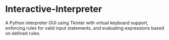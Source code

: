# Interactive-Interpreter
A Python interpreter GUI using Tkinter with virtual keyboard support, enforcing rules for valid input statements, and evaluating expressions based on defined rules.
